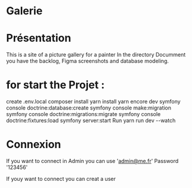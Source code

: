 # Galerie

# Présentation 

This is a site of a picture gallery for a painter
In the directory Documment you have the backlog, Figma screenshots and database modeling.

# for start the Projet :

  create .env.local
  composer install
  yarn install
  yarn encore dev
  symfony console doctrine:database:create
  symfony console make:migration
  symfony console doctrine:migrations:migrate
  symfony console doctrine:fixtures:load
  symfony server:start Run yarn run dev --watch

# Connexion

If you want to connect in Admin
you can use 'admin@me.fr' Password '123456'

If youy want to connect you can creat a user
